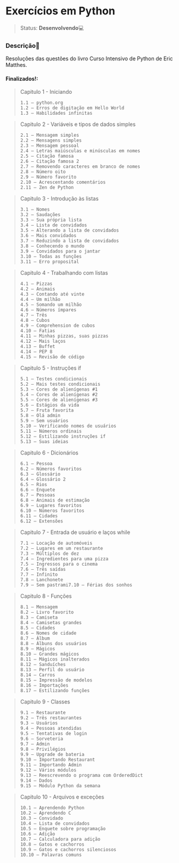# Exercícios em Python

>Status: **Desenvolvendo**💻

### **Descrição**📃
Resoluções das questões do livro Curso Intensivo de Python de Eric Matthes.

#### Finalizados!:

>Capitulo 1 - Iniciando
>
>     1.1 – python.org
>     1.2 – Erros de digitação em Hello World
>     1.3 – Habilidades infinitas    

>Capitulo 2 - Variáveis e tipos de dados simples
>
>     2.1 – Mensagem simples
>     2.2 – Mensagens simples
>     2.3 – Mensagem pessoal
>     2.4 – Letras maiúsculas e minúsculas em nomes
>     2.5 – Citação famosa
>     2.6 – Citação famosa 2
>     2.7 – Removendo caracteres em branco de nomes
>     2.8 – Número oito
>     2.9 – Número favorito
>     2.10 – Acrescentando comentários
>     2.11 – Zen de Python

>Capitulo 3 - Introdução às listas
>
>     3.1 – Nomes
>     3.2 – Saudações
>     3.3 – Sua própria lista
>     3.4 – Lista de convidados
>     3.5 – Alterando a lista de convidados
>     3.6 – Mais convidados
>     3.7 – Reduzindo a lista de convidados
>     3.8 – Conhecendo o mundo
>     3.9 – Convidados para o jantar
>     3.10 – Todas as funções
>     3.11 – Erro proposital

>Capitulo 4 - Trabalhando com listas
>
>     4.1 – Pizzas
>     4.2 – Animais
>     4.3 – Contando até vinte
>     4.4 – Um milhão
>     4.5 – Somando um milhão
>     4.6 – Números ímpares
>     4.7 – Três
>     4.8 – Cubos
>     4.9 – Comprehension de cubos
>     4.10 – Fatias
>     4.11 – Minhas pizzas, suas pizzas
>     4.12 – Mais laços
>     4.13 – Buffet
>     4.14 – PEP 8
>     4.15 – Revisão de código

>Capitulo 5 - Instruções if
>
>     5.1 – Testes condicionais
>     5.2 – Mais testes condicionais
>     5.3 – Cores de alienígenas #1
>     5.4 – Cores de alienígenas #2
>     5.5 – Cores de alienígenas #3
>     5.6 – Estágios da vida
>     5.7 – Fruta favorita
>     5.8 – Olá admin
>     5.9 – Sem usuários
>     5.10 – Verificando nomes de usuários
>     5.11 – Números ordinais
>     5.12 – Estilizando instruções if
>     5.13 – Suas ideias

>Capitulo 6 - Dicionários
>
>     6.1 – Pessoa
>     6.2 – Números favoritos
>     6.3 – Glossário
>     6.4 – Glossário 2
>     6.5 – Rios
>     6.6 – Enquete
>     6.7 – Pessoas
>     6.8 – Animais de estimação
>     6.9 – Lugares favoritos
>     6.10 – Números favoritos
>     6.11 – Cidades
>     6.12 – Extensões

>Capitulo 7 - Entrada de usuário e laços while
>
>     7.1 – Locação de automóveis
>     7.2 – Lugares em um restaurante
>     7.3 – Múltiplos de dez
>     7.4 – Ingredientes para uma pizza
>     7.5 – Ingressos para o cinema
>     7.6 – Três saídas
>     7.7 – Infinito
>     7.8 – Lanchonete
>     7.9 – Sem pastrami7.10 – Férias dos sonhos

>Capitulo 8 - Funções
>
>     8.1 – Mensagem
>     8.2 – Livro favorito
>     8.3 – Camiseta
>     8.4 – Camisetas grandes
>     8.5 – Cidades
>     8.6 – Nomes de cidade
>     8.7 – Álbum
>     8.8 – Álbuns dos usuários
>     8.9 – Mágicos
>     8.10 – Grandes mágicos
>     8.11 – Mágicos inalterados
>     8.12 – Sanduíches
>     8.13 – Perfil do usuário
>     8.14 – Carros
>     8.15 – Impressão de modelos
>     8.16 – Importações
>     8.17 – Estilizando funções

>Capitulo 9 - Classes
>
>     9.1 – Restaurante
>     9.2 – Três restaurantes
>     9.3 – Usuários
>     9.4 – Pessoas atendidas
>     9.5 – Tentativas de login
>     9.6 – Sorveteria
>     9.7 – Admin
>     9.8 – Privilégios
>     9.9 – Upgrade de bateria
>     9.10 – Importando Restaurant
>     9.11 – Importando Admin
>     9.12 – Vários módulos
>     9.13 – Reescrevendo o programa com OrderedDict
>     9.14 – Dados
>     9.15 – Módulo Python da semana

>Capitulo 10 - Arquivos e exceções
>
>     10.1 – Aprendendo Python
>     10.2 – Aprendendo C
>     10.3 – Convidado
>     10.4 – Lista de convidados
>     10.5 – Enquete sobre programação
>     10.6 – Adição
>     10.7 – Calculadora para adição
>     10.8 – Gatos e cachorros
>     10.9 – Gatos e cachorros silenciosos
>     10.10 – Palavras comuns

